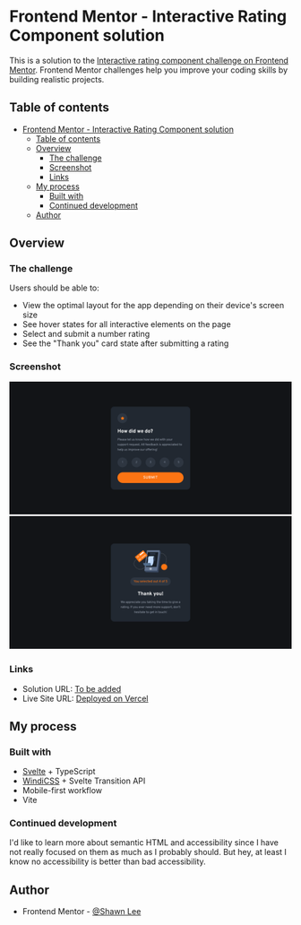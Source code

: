 # Frontend Mentor - Interactive Rating Component solution

This is a solution to the [Interactive rating component challenge on Frontend Mentor](https://www.frontendmentor.io/challenges/interactive-rating-component-koxpeBUmI). Frontend Mentor challenges help you improve your coding skills by building realistic projects.

## Table of contents

- [Frontend Mentor - Interactive Rating Component solution](#frontend-mentor---interactive-rating-component-solution)
  - [Table of contents](#table-of-contents)
  - [Overview](#overview)
    - [The challenge](#the-challenge)
    - [Screenshot](#screenshot)
    - [Links](#links)
  - [My process](#my-process)
    - [Built with](#built-with)
    - [Continued development](#continued-development)
  - [Author](#author)

## Overview

### The challenge

Users should be able to:

- View the optimal layout for the app depending on their device's screen size
- See hover states for all interactive elements on the page
- Select and submit a number rating
- See the "Thank you" card state after submitting a rating

### Screenshot

![Rating State](./screenshots/screenshot-rating-state.png)
![Thank You State](./screenshots/screenshot-thank-you-state.png)

### Links

- Solution URL: [To be added](https://your-solution-url.com)
- Live Site URL: [Deployed on Vercel](https://interactive-rating-component-wheat.vercel.app/)

## My process

### Built with

- [Svelte](https://svelte.dev/) + TypeScript
- [WindiCSS](https://windicss.org/) + Svelte Transition API
- Mobile-first workflow
- Vite

### Continued development

I'd like to learn more about semantic HTML and accessibility since I have not really focused on them as much as I probably should. But hey, at least I know no accessibility is better than bad accessibility.

## Author

- Frontend Mentor - [@Shawn Lee](https://www.frontendmentor.io/profile/OGShawnLee)
